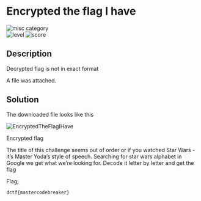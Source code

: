 # Encrypted the flag I have

![misc category](https://img.shields.io/badge/category-Misc-blueviolet.svg)   
![level](https://img.shields.io/badge/level-Easy-blue.svg)
![score](https://img.shields.io/badge/score-100-blue.svg)


## Description
Decrypted flag is not in exact format

A file was attached.

## Solution
The downloaded file looks like this

![EncryptedTheFlagIHave](https://user-images.githubusercontent.com/55373148/118590536-3b370f00-b7c0-11eb-817e-65705f33bbce.png)

Encrypted flag

The title of this challenge seems out of order or if you watched Star Wars - it’s Master Yoda’s style of speech. Searching for star wars alphabet in Google we get what we’re looking for. Decode it letter by letter and get the flag

Flag;
```
dctf{mastercodebreaker}
```

